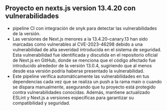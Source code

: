 
## Proyecto en nexts.js version  13.4.20 con vulnerabilidades

- pipeline CI con integración de snyk para detectar las vulnerabilidades de la versión.
- Las versiones de Next.js menores a la 13.4.20-canary.13 han sido marcadas como vulnerables al CVE-2023-46298 debido a una vulnerabilidad de alta severidad introducida en el sistema de seguridad. Esta vulnerabilidad fue identificada y discutida en el repositorio oficial de Next.js en GitHub, donde se menciona que el código afectado fue introducido alrededor de la versión 13.0.4, sugiriendo que al menos desde esa versión podría haberse presentado la vulnerabilidad. 
- Este pipeline verifica automáticamente las vulnerabilidades en tus dependencias cada vez que se realiza un push a la rama main o cuando se dispara manualmente, asegurando que tu proyecto está protegido contra vulnerabilidades conocidas. Además, mantiene actualizado ESLint y Next.js a versiones específicas para garantizar su compatibilidad y seguridad.
